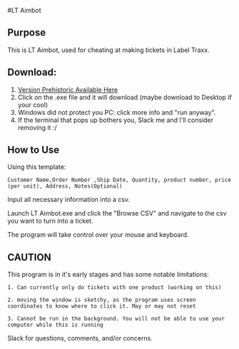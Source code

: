 #LT Aimbot
## Purpose
This is LT Aimbot, used for cheating at making tickets in Label Traxx.

## Download:

1. [Version Prehistoric Available Here](https://github.com/shreksojoe/lt_aimbot/releases/tag/Beta)
2. Click on the .exe file and it will download (maybe download to Desktop if your cool) 
3. Windows did not protect you PC: click more info and "run anyway".
4. If the terminal that pops up bothers you, Slack me and I'll consider removing it :/

## How to Use

Using this template:

```Customer Name,Order Number ,Ship Date, Quantity, product number, price (per unit), Address, Notes(Optional)```

Input all necessary information into a csv.

Launch LT Aimbot.exe and click the "Browse CSV" and navigate to the csv you want to turn into a ticket.

The program will take control over your mouse and keyboard.

## CAUTION

This program is in it's early stages and has some notable limitations:

    1. Can currently only do tickets with one product (working on this)
    
    2. moving the window is sketchy, as the program uses screen coordinates to know where to click it. May or may not reset
    
    3. Cannot be run in the background. You will not be able to use your computer while this is running


Slack for questions, comments, and/or concerns.



